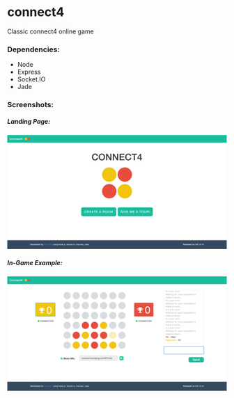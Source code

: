 connect4
========

Classic connect4 online game

### Dependencies:

  * Node
  * Express
  * Socket.IO
  * Jade
  
### Screenshots:

##### Landing Page:

![](https://raw.githubusercontent.com/bumjung/connect4/master/static/images/main_page.png)

##### In-Game Example:

![](https://raw.githubusercontent.com/bumjung/connect4/master/static/images/ingame_example.png)
